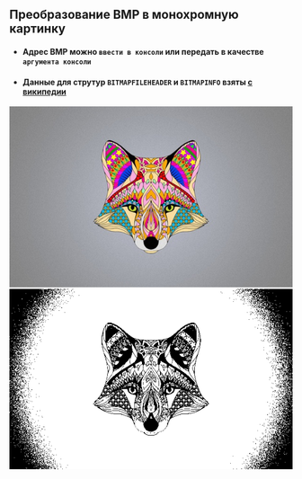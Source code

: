 Преобразование BMP в монохромную картинку
---
- #### Адрес BMP можно `ввести в консоли` или передать в качестве `аргумента консоли`
- #### Данные для струтур `BITMAPFILEHEADER` и `BITMAPINFO` взяты [с википедии](https://ru.wikipedia.org/wiki/BMP)

![BMP](image/24.bmp)
![BMP](image/24_mono.bmp)

